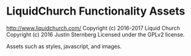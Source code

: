 # LiquidChurch Functionality Assets #
http://www.liquidchurch.com/
Copyright (c) 2016-2017 Liquid Church
Copyright (c) 2016 Justin Sternberg
Licensed under the GPLv2 license.

Assets such as styles, javascript, and images.